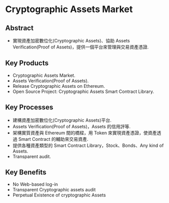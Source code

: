 # Cryptographic Assets Market

## Abstract

- 實現資產加密數位化(Cryptographic Assets)、協助 Assets Verification(Proof of Assets)，提供一個平台來管理與交易資產憑證.  

## Key Products

- Cryptographic Assets Market.
- Assets Verification(Proof of Assets).
- Release Cryptographic Assets on Ethereum.
- Open Source Project: Cryptographic Assets Smart Contract Library.

## Key Processes

- 建構資產加密數位化(Cryptographic Assets)平台.
- Assets Verification(Proof of Assets)，Assets 的信用評等.
- 架構實質資產與 Ethereum 間的橋樑，用 Token 來實現資產憑證，使資產透過 Smart Contract 的輔助來交易資產.
- 提供各種資產類型的 Smart Contract Library，Stock、Bonds、Any kind of Assets.
- Transparent audit.

## Key Benefits

- No Web-based log-in
- Transparent Cryptographic assets audit
- Perpetual Existence of cryptographic Assets


